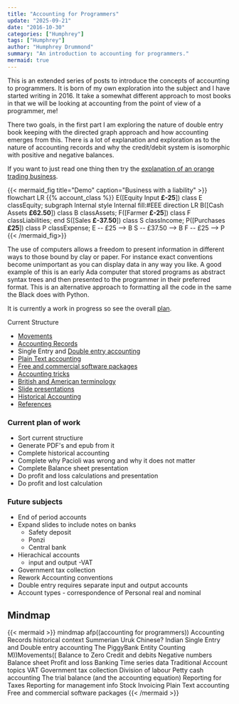 ```yaml
---
title: "Accounting for Programmers"
update: "2025-09-21"
date: "2016-10-30"
categories: ["Humphrey"]
tags: ["Humphrey"]
author: "Humphrey Drummond"
summary: "An introduction to accounting for programmers."
mermaid: true
---
```


This is an extended series of posts to introduce the concepts of accounting to programmers.  It is born of my own exploration into the subject and I have started writing in 2016.  It take a somewhat different approach to most books in that we will be looking at accounting
from the point of view of a programmer, me!

There two goals, in the first part I am exploring the nature of double entry book keeping with
the directed graph approach and how accounting emerges from this.  There is a lot of explanation and
exploration as to the nature of accounting records and why the credit/debit system is isomorphic
with positive and negative balances.

If you want to just read one thing then try the [explanation of an orange trading business](/afp/movements/orangesasmoney).

{{< mermaid_fig title="Demo" caption="Business with a liability"  >}}
flowchart LR
{{% account_class %}}
E([Equity Input **£-25**])
class E classEquity;
subgraph Internal
style Internal fill:#EEE
direction LR
B([Cash Assets **£62.50**])
class B classAssets;
F([Farmer **£-25**])
class F classLiabilities;
end
S([Sales **£-37.50**])
class S classIncome;
P([Purchases **£25**])
class P classExpense;
E -- £25 --> B
S -- £37.50 --> B
F -- £25 --> P
{{< /mermaid_fig>}}


The use of computers allows a freedom to present information in different ways to those bound by
clay or paper.  For instance exact conventions become unimportant as you can display data in any
way you like.  A good example of this is an early Ada computer that stored
programs as abstract syntax trees and then presented to the programmer
in their preferred format.  This is an alternative approach to formatting all
the code in the same the Black does with Python.



It is currently a work in progress so see the overall [plan](/afp/_plan/).

Current Structure
- [Movements](/afp/movements/)
- [Accounting Records](/afp/accounting-records/)
- Single Entry and [Double entry accounting](/afp/double-entry-bookkeeping/)
- [Plain Text accounting](/afp/plain-text-accounting/)
- [Free and commercial software packages](/afp/free-and-commercial-software-packages/)
- [Accounting tricks](/afp/accounting-tricks/)
- [British and American terminology](/afp/british-american-terminology/)
- [Slide presentations](/slides/)
- [Historical Accounting](/afp/historical-accounting/)
- [References](/afp/references/)

### Current plan of work

 - Sort current structiure
 - Generate PDF's and epub from it
 - Complete historical accounting
 - Complete why Pacioli was wrong and why it does not matter
 -  Complete Balance sheet presentation
 - Do profit and loss calculations and presentation
- Do profit and lost calculation

### Future subjects

  - End of period accounts
  - Expand slides to include notes on banks
    -  Safety deposit
    -  Ponzi
    -  Central bank
  - Hierachical accounts
    - input and output
  -VAT
   - Government tax collection
  - Rework Accounting conventions
  - Double entry requires separate input and output accounts
  - Account types - correspondence of Personal real and nominal

## Mindmap

{{< mermaid >}}
mindmap
  afp((accounting for programmers))
    Accounting Records
      historical context
        Summerian Uruk
        Chinese?
        Indian
    Single Entry and Double entry accounting
      The PiggyBank
    Entity
    Counting
    M))Movements((
      Balance to Zero
      Credit and debits
      Negative numbers
    Balance sheet
    Profit and loss
    Banking
    Time series data
    Traditional Account topics
      VAT
        Government tax collection
      Division of labour
      Petty cash accounting
      The trial balance (and the accounting equation)
      Reporting for Taxes
      Reporting for management info
      Stock
      Invoicing
    Plain Text accounting
    Free and commercial software packages
{{< /mermaid >}}
